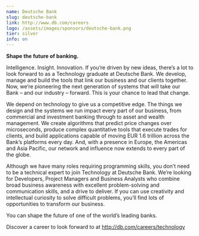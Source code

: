 ```yaml
---
name: Deutsche Bank
slug: deutsche-bank
link: http://www.db.com/careers
logo: /assets/images/sponsors/deutsche-bank.png
tier: silver
info: on
---
```


<strong>Shape the future of banking.</strong>

Intelligence. Insight. Innovation. If you’re driven by new ideas, there’s a lot to look forward to as a Technology graduate at Deutsche Bank. We develop, manage and build the tools that link our business and our clients together. Now, we’re pioneering the next generation of systems that will take our Bank – and our industry – forward. This is your chance to lead that change.  
 
We depend on technology to give us a competitive edge. The things we design and the systems we run impact every part of our business, from commercial and investment banking through to asset and wealth management. We create algorithms that predict price changes over microseconds, produce complex quantitative tools that execute trades for clients, and build applications capable of moving EUR 1.6 trillion across the Bank’s platforms every day. And, with a presence in Europe, the Americas and Asia Pacific, our network and influence now extends to every part of the globe.  
 
Although we have many roles requiring programming skills, you don’t need to be a technical expert to join Technology at Deutsche Bank. We’re looking for Developers, Project Managers and Business Analysts who combine broad business awareness with excellent problem-solving and communication skills, and a drive to deliver. If you can use creativity and intellectual curiosity to solve difficult problems, you’ll find lots of opportunities to transform our business. 
 
You can shape the future of one of the world’s leading banks.  
 
Discover a career to look forward to at <a href="http://db.com/careers/technology">http://db.com/careers/technology</a>